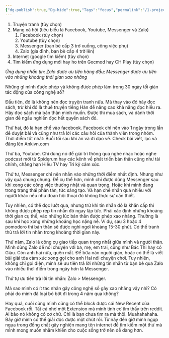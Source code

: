 ```yaml
---
{"dg-publish":true,"Dg-hide":true,"Tags":"focus","permalink":"/1-project/viet-lach/loai-bo-cac-nhan-to-xao-nhang/","dgPassFrontmatter":true}
---
```



1. Truyện tranh (tùy chọn)
2. Mạng xã hội (tiêu biểu là Facebook, Youtube, Messenger và Zalo)
	1. Facebook (tùy chọn)
	2. Youtube (tùy chọn)
	3. Messenger (bạn bè cấp 3 trở xuống, công việc phụ)
	4. Zalo (gia đình, bạn bè cấp 4 trở lên)
3. Internet (google tìm kiếm) (tùy chọn)
4. Tìm kiếm ứng dụng mới hay ho trên Gocmod hay CH Play (tùy chọn)


*Ứng dụng nhắn tin: Zalo được ưu tiên hàng đầu; Messenger được ưu tiên vào những khoảng thời gian xao nhãng*

Những gì mình được phép và không được phép làm trong 30 ngày tối giản tác động của công nghệ số?

Đầu tiên, đó là không nên đọc truyện tranh nữa. Mà thay vào đó hãy đọc sách, trừ khi đó là thuê truyện tiếng Hàn để nâng cao khả năng đọc hiểu ra. Hãy đọc sách mà bản thân mình muốn. Được thì mua sách, và dành thời gian để ngấu nghiến đọc hết quyển sách đó.

Thứ hai, đó là hạn chế vào facebook. Facebook chỉ nên vào 1 ngày trong lần để duyệt bài và cũng như trả lời các câu hỏi của thành viên trong nhóm.
Thời điểm tốt nhất: Buổi tối sau khi ăn và đi dạo về. Check bài viết, lọc và đăng lên Ankivn.com

Thứ ba, Youtube. Chỉ dùng nó để giải trí thông qua nghe nhạc hoặc nghe podcast mới từ Spiderum hay các kênh về phát triển bản thân cũng như tài chính, chẳng hạn Hiếu TV hay Tri kỷ cảm xúc.

Thứ tư, Messenger chỉ nên nhắn vào những thời điểm nhất định. Nhưng như vậy quá chung chung. Để cụ thể hơn, mình chỉ được dùng Messenger sau khi xong các công việc thường nhật và quan trọng. Hoặc khi mình đang trong trạng thái phân tán, tức sáng tạo. Và hạn chế nhắn quá nhiều với người khác nếu như đoạn hội thoại đó không thực sự cần thiết.

Tuy nhiên, có thể đọc lướt qua, nhưng trừ khi tin nhắn đó là khẩn cấp thì không được phép rep tin nhắn đó ngay lập tức. Phải xác định những khoảng thời gian cụ thể, vào những lúc bản thân được phép xao nhãng. Thường là sau khi học xong những khoảng học nặng nề. Ví dụ, sau 3 hoặc 4 pomodoro thì bản thân sẽ được nghỉ ngơi khoảng 15-30 phút. Có thể tranh thủ trả lời tin nhắn trong khoảng thời gian này.

Thứ năm, Zalo là công cụ giao tiếp quan trọng nhất giữa mình và người thân. Mình dùng Zalo để nói chuyện với ba, mẹ, em trai, cũng như Bác Thi hay cô Giàu. Còn anh hai nữa, quên mất. Để bữa nào nguôi giận, hoặc có thể là viết bài giải tỏa cảm xúc xong gọi cho anh Hai nói chuyện chơi. Tuy nhiên, không chỉ gọi điện, mình sẽ ưu tiên trả lời những tin nhắn từ bạn bè qua Zalo vào nhiều thời điểm trong ngày hơn là Messenger.

Thứ tự ưu tiên trả lời tin nhắn: Zalo > Messenger.

Mà sao mình có ít tác nhân gây công nghệ số gây xao nhãng vậy nhỉ? Có phải do mình đã loại bỏ bớt đi trong 4 năm qua không?

Hay quá, cuối cùng mình cũng có thể block được cái New Recent của Facebook rồi. Tất cả nhờ một Extension mà mình tình cờ tìm thấy trên reddit. Ai bảo nó không có cơ chứ. Chỉ là bạn chưa tìm ra mà thôi. Muahahahaha. Bây giờ mình có thể giải độc được một chút rồi. Từ nãy đến giờ mình ngụp ngụa trong đống chất gây nghiện mang tên internet để tìm kiếm một thứ mà mình mong muốn nhằm khiến cho cuộc sống trở nên dễ dàng hơn.